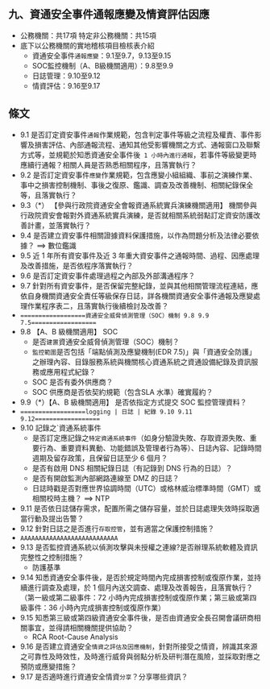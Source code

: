 ## 九、資通安全事件通報應變及情資評估因應
- 公務機關：共17項        特定非公務機關：共15項
- 底下以公務機關的實地稽核項目檢核表介紹
  - 資通安全事件`通報應變`：9.1至9.7，9.13至9.15
  - SOC監控機制（A、B級機關適用）：9.8至9.9
  - 日誌管理：9.10至9.12
  - 情資評估：9.16至9.17
## 條文
- 9.1 是否訂定資安事件`通報`作業規範，包含判定事件等級之流程及權責、事件影響及損害評估、內部通報流程、通知其他受影響機關之方式、通報窗口及聯繫方式等，並規範於知悉資通安全事件後` 1 小時內進行通報`，若事件等級變更時應續行通報？相關人員是否熟悉相關程序，且落實執行？
- 9.2 是否訂定資安事件`應變`作業規範，包含應變小組組織、事前之演練作業、事中之損害控制機制、事後之復原、鑑識、調查及改善機制、相關紀錄保全等，且落實執行？
- 9.3（*） 【參與行政院資通安全會報資通系統實兵演練機關適用】 機關參與行政院資安會報對外資通系統實兵演練，是否就相關系統弱點訂定資安防護改善計畫，並落實執行？
- 9.4	是否建立資安事件相關證據資料保護措施，以作為問題分析及法律必要依據？ ==> 數位鑑識
- 9.5	近 1 年所有資安事件及近 3 年重大資安事件之通報時間、過程、因應處理及改善措施，是否依程序落實執行？
- 9.6 是否訂定資安事件處理過程之內部及外部溝通程序？
- 9.7 針對所有資安事件，是否保留完整紀錄，並與其他相關管理流程連結，應依自身機關資通安全責任等級保存日誌，詳各機關資通安全事件通報及應變處理作業程序表二，且落實執行後續檢討及改善？
- `==================資通安全威脅偵測管理（SOC）機制 9.8 9.9 7.5==================`
- 9.8 【A、B 級機關適用】 SOC
  - 是否`建置`資通安全威脅偵測管理（SOC）機制？
  - `監控範圍`是否包括「端點偵測及應變機制(EDR 7.5)」與「資通安全防護」之辦理內容、目錄服務系統與機關核心資通系統之資通設備紀錄及資訊服務或應用程式紀錄？
  - SOC 是否有委外供應商？
  - SOC 供應商是否依契約規範（包含SLA 水準）確實履約？
- 9.9（*）【A、B 級機關適用】 是否依指定方式提交 SOC 監控管理資料？
- `==================logging | 日誌 | 紀錄 9.10 9.11 9.12==================`
- 9.10 記錄之`資通系統事件
  - 是否訂定應記錄之`特定資通系統事件`（如身分驗證失敗、存取資源失敗、重要行為、重要資料異動、功能錯誤及管理者行為等）、日誌內容、記錄時間週期及留存政策，且保留日誌至少 6 個月？
  - 是否有啟用 DNS 相關紀錄日誌（有記錄到 DNS 行為的日誌）？
  - 是否有開啟監測內部網路連線至 DMZ 的日誌？
  - 日誌時戳是否對應世界協調時間（UTC）或格林威治標準時間（GMT）或相關校時主機？ ==> NTP 
- 9.11	是否依日誌儲存需求，配置所需之儲存容量，並於日誌處理失效時採取適當行動及提出告警？
- 9.12 	針對日誌之是否進行`存取控管`，並有適當之保護控制措施？
- `AAAAAAAAAAAAAAAAAAAAAAAAAAA`
- 9.13 	是否監控資通系統以偵測攻擊與未授權之連線?是否辦理系統軟體及資訊完整性之控制措施？
  - 防護基準  
- 9.14 	知悉資通安全事件後，是否於規定時間內完成損害控制或復原作業，並持續進行調查及處理，於 1 個月內送交調查、處理及改善報告，且落實執行？（第一級或第二級事件：72 小時內完成損害控制或復原作業；第三級或第四級事件：36 小時內完成損害控制或復原作業）
- 9.15 	知悉第三級或第四級資通安全事件後，是否由資通安全長召開會議研商相關事宜，並得請相關機關提供協助？
  - RCA Root-Cause Analysis 
- 9.16 	是否建立資通安全`情資之評估及因應機制`，針對所接受之情資，辨識其來源之可靠性及時效性，及時進行威脅與弱點分析及研判潛在風險，並採取對應之預防或應變措施？
- 9.17 	是否適時進行資通安全情資`分享`？分享哪些資訊？ 



